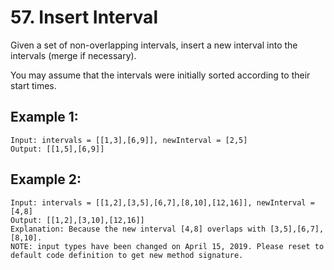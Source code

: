 # 57. Insert Interval

Given a set of non-overlapping intervals, insert a new interval into the intervals (merge if necessary).

You may assume that the intervals were initially sorted according to their start times.

## Example 1:

```
Input: intervals = [[1,3],[6,9]], newInterval = [2,5]
Output: [[1,5],[6,9]]
```

## Example 2:

```
Input: intervals = [[1,2],[3,5],[6,7],[8,10],[12,16]], newInterval = [4,8]
Output: [[1,2],[3,10],[12,16]]
Explanation: Because the new interval [4,8] overlaps with [3,5],[6,7],[8,10].
NOTE: input types have been changed on April 15, 2019. Please reset to default code definition to get new method signature.
```